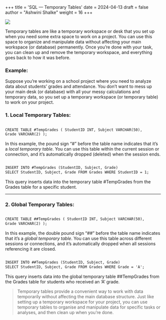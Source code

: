 +++
title = 'SQL — Temporary Tables'
date = 2024-04-13
draft = false
author = "Ashwini Shalke"
weight = 16
+++



![](https://cdn-images-1.medium.com/max/1600/1*iSgVume5k5pPTkDsAL9NQg.jpeg)

Temporary tables are like a temporary workspace or desk that you set up when you need some extra space to work on a project. You can use this space to organize and manipulate data without affecting your main workspace (or database) permanently. Once you’re done with your task, you can clean up and remove the temporary workspace, and everything goes back to how it was before.

### **Example:**

Suppose you’re working on a school project where you need to analyze data about students’ grades and attendance. You don’t want to mess up your main desk (or database) with all your messy calculations and temporary data, so you set up a temporary workspace (or temporary table) to work on your project.

### 1.  Local Temporary Tables:

```html

CREATE TABLE #TempGrades ( StudentID INT, Subject VARCHAR(50), 
Grade VARCHAR(2) );

```

In this example, the pound sign “#” before the table name indicates that it’s a _local temporary table_. You can use this table within the current session or connection, and it’s automatically dropped (deleted) when the session ends.

```html

INSERT INTO #TempGrades (StudentID, Subject, Grade) 
SELECT StudentID, Subject, Grade FROM Grades WHERE StudentID = 1;

```

This query inserts data into the temporary table #TempGrades from the Grades table for a specific student.

---
### 2.  Global Temporary Tables:

```html

CREATE TABLE ##TempGrades ( StudentID INT, Subject VARCHAR(50), 
Grade VARCHAR(2) );

```

In this example, the double pound sign “##” before the table name indicates that it’s a _global temporary table_. You can use this table across different sessions or connections, and it’s automatically dropped when all sessions referencing it are closed.

```html

INSERT INTO ##TempGrades (StudentID, Subject, Grade) 
SELECT StudentID, Subject, Grade FROM Grades WHERE Grade = 'A';

```

This query inserts data into the global temporary table ##TempGrades from the Grades table for students who received an ‘A’ grade.

>Temporary tables provide a convenient way to work with data temporarily without affecting the main database structure. Just like setting up a temporary workspace for your project, you can use temporary tables to organise and manipulate data for specific tasks or analyses, and then clean up when you’re done.